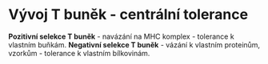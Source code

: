 # Vývoj T buněk - centrální tolerance

<bdl-animate-adobe src="Imuno1.js" width="800" height="600" name="Animace_HTML5Canvas" responsive="true"></bdl-animate-adobe>

**Pozitivní selekce T buněk** - navázání na MHC komplex - tolerance k vlastním buňkám. **Negativní selekce T buněk** - vázání k vlastním proteinům, vzorkům - tolerance k vlastním bílkovinám.





